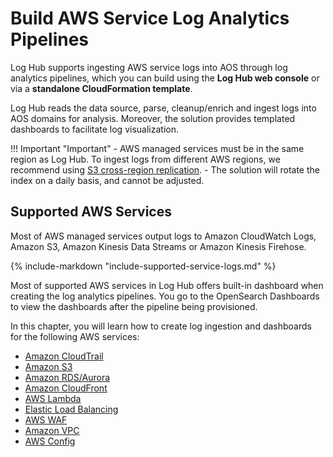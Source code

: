 # Build AWS Service Log Analytics Pipelines

Log Hub supports ingesting AWS service logs into AOS through log analytics pipelines, which you can build using the **Log Hub web console** or via a **standalone CloudFormation template**. 

Log Hub reads the data source, parse, cleanup/enrich and ingest logs into AOS domains for analysis. Moreover, the solution provides templated dashboards to facilitate log visualization.

!!! Important "Important"
    - AWS managed services must be in the same region as Log Hub. To ingest logs from different AWS regions, we recommend using [S3 cross-region replication](https://docs.aws.amazon.com/AmazonS3/latest/userguide/replication.html#crr-scenario).
    - The solution will rotate the index on a daily basis, and cannot be adjusted.
 
## Supported AWS Services

Most of AWS managed services output logs to Amazon CloudWatch Logs, Amazon S3, Amazon Kinesis Data Streams or Amazon Kinesis Firehose. 

{%
include-markdown "include-supported-service-logs.md"
%}

Most of supported AWS services in Log Hub offers built-in dashboard when creating the log analytics pipelines. You go to the OpenSearch Dashboards to view the dashboards after the pipeline being provisioned.

In this chapter, you will learn how to create log ingestion and dashboards for the following AWS services:

- [Amazon CloudTrail](cloudtrail.md)
- [Amazon S3](s3.md)
- [Amazon RDS/Aurora](rds.md)
- [Amazon CloudFront](cloudfront.md)
- [AWS Lambda](lambda.md)
- [Elastic Load Balancing](elb.md)
- [AWS WAF](waf.md)
- [Amazon VPC](vpc.md)
- [AWS Config](config.md)

